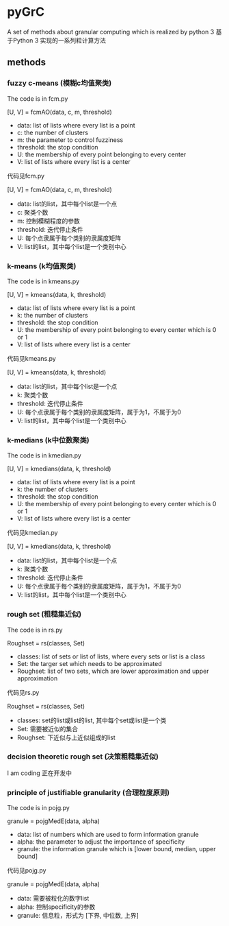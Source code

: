 # pyGrC
A set of methods about granular computing which is realized by python 3
基于Python 3 实现的一系列粒计算方法
## methods
### fuzzy c-means (模糊c均值聚类)
The code is in fcm.py

[U, V] = fcmAO(data, c, m, threshold) 
* data: list of lists where every list is a point
* c: the number of clusters
* m: the parameter to control fuzziness
* threshold: the stop condition
* U: the membership of every point belonging to every center
* V: list of lists where every list is a center 

代码见fcm.py

[U, V] = fcmAO(data, c, m, threshold) 
* data: list的list，其中每个list是一个点
* c: 聚类个数
* m: 控制模糊程度的参数
* threshold: 迭代停止条件
* U: 每个点隶属于每个类别的隶属度矩阵
* V: list的list，其中每个list是一个类别中心
### k-means (k均值聚类)
The code is in kmeans.py

[U, V] = kmeans(data, k, threshold)
* data: list of lists where every list is a point
* k: the number of clusters
* threshold: the stop condition
* U: the membership of every point belonging to every center which is 0 or 1
* V: list of lists where every list is a center 

代码见kmeans.py

[U, V] = kmeans(data, k, threshold)
* data: list的list，其中每个list是一个点
* k: 聚类个数
* threshold: 迭代停止条件
* U: 每个点隶属于每个类别的隶属度矩阵，属于为1，不属于为0
* V: list的list，其中每个list是一个类别中心
### k-medians (k中位数聚类)
The code is in kmedian.py

[U, V] = kmedians(data, k, threshold)
* data: list of lists where every list is a point
* k: the number of clusters
* threshold: the stop condition
* U: the membership of every point belonging to every center which is 0 or 1
* V: list of lists where every list is a center 

代码见kmedian.py

[U, V] = kmedians(data, k, threshold)
* data: list的list，其中每个list是一个点
* k: 聚类个数
* threshold: 迭代停止条件
* U: 每个点隶属于每个类别的隶属度矩阵，属于为1，不属于为0
* V: list的list，其中每个list是一个类别中心
### rough set (粗糙集近似) 
The code is in rs.py

Roughset = rs(classes, Set)
* classes: list of sets or list of lists, where every sets or list is a class
* Set: the targer set which needs to be approximated
* Roughset: list of two sets, which are lower approximation and upper approximation

代码见rs.py


Roughset = rs(classes, Set)
* classes: set的list或list的list, 其中每个set或list是一个类
* Set: 需要被近似的集合 
* Roughset: 下近似与上近似组成的list
### decision theoretic rough set (决策粗糙集近似)
I am coding
正在开发中
### principle of justifiable granularity (合理粒度原则)
The code is in pojg.py

granule = pojgMedE(data, alpha)
* data: list of numbers which are used to form information granule
* alpha: the parameter to adjust the importance of specificity
* granule: the information granule which is [lower bound, median, upper bound]

代码见pojg.py

granule = pojgMedE(data, alpha)
* data: 需要被粒化的数字list
* alpha: 控制specificity的参数
* granule: 信息粒，形式为 [下界, 中位数, 上界]
